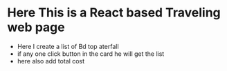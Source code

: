 # Here This is a React based Traveling web page

* Here I create a list of Bd top aterfall
* if any one click button in the card he will get the list
* here also add total cost  
